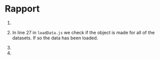 # Rapport

1. 

2. In line 27 in `loadData.js` we check if the object is made for all of the datasets. If so the data has been loaded.

3. 

4. 